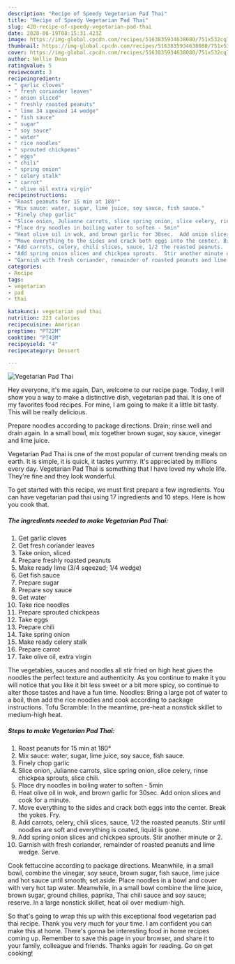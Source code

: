 ```yaml
---
description: "Recipe of Speedy Vegetarian Pad Thai"
title: "Recipe of Speedy Vegetarian Pad Thai"
slug: 428-recipe-of-speedy-vegetarian-pad-thai
date: 2020-06-19T08:15:31.423Z
image: https://img-global.cpcdn.com/recipes/5163835934638080/751x532cq70/vegetarian-pad-thai-recipe-main-photo.jpg
thumbnail: https://img-global.cpcdn.com/recipes/5163835934638080/751x532cq70/vegetarian-pad-thai-recipe-main-photo.jpg
cover: https://img-global.cpcdn.com/recipes/5163835934638080/751x532cq70/vegetarian-pad-thai-recipe-main-photo.jpg
author: Nellie Dean
ratingvalue: 5
reviewcount: 3
recipeingredient:
- " garlic cloves"
- " fresh coriander leaves"
- " onion sliced"
- " freshly roasted peanuts"
- " lime 34 sqeezed 14 wedge"
- " fish sauce"
- " sugar"
- " soy sauce"
- " water"
- " rice noodles"
- " sprouted chickpeas"
- " eggs"
- " chili"
- " spring onion"
- " celery stalk"
- " carrot"
- " olive oil extra virgin"
recipeinstructions:
- "Roast peanuts for 15 min at 180°"
- "Mix sauce: water, sugar, lime juice, soy sauce, fish sauce."
- "Finely chop garlic"
- "Slice onion, Julianne carrots, slice spring onion, slice celery, rinse chickpea sprouts, slice chili."
- "Place dry noodles in boiling water to soften - 5min"
- "Heat olive oil in wok, and brown garlic for 30sec.  Add onion slices and cook for a minute."
- "Move everything to the sides and crack both eggs into the center. Break the yokes. Fry."
- "Add carrots, celery, chili slices, sauce, 1/2 the roasted peanuts.  Stir until noodles are soft and everything is coated, liquid is gone."
- "Add spring onion slices and chickpea sprouts.  Stir another minute or 2."
- "Garnish with fresh coriander, remainder of roasted peanuts and lime wedge. Serve."
categories:
- Recipe
tags:
- vegetarian
- pad
- thai

katakunci: vegetarian pad thai 
nutrition: 223 calories
recipecuisine: American
preptime: "PT22M"
cooktime: "PT43M"
recipeyield: "4"
recipecategory: Dessert

---
```



![Vegetarian Pad Thai](https://img-global.cpcdn.com/recipes/5163835934638080/751x532cq70/vegetarian-pad-thai-recipe-main-photo.jpg)

Hey everyone, it's me again, Dan, welcome to our recipe page. Today, I will show you a way to make a distinctive dish, vegetarian pad thai. It is one of my favorites food recipes. For mine, I am going to make it a little bit tasty. This will be really delicious.

Prepare noodles according to package directions. Drain; rinse well and drain again. In a small bowl, mix together brown sugar, soy sauce, vinegar and lime juice.

Vegetarian Pad Thai is one of the most popular of current trending meals on earth. It is simple, it is quick, it tastes yummy. It's appreciated by millions every day. Vegetarian Pad Thai is something that I have loved my whole life. They're fine and they look wonderful.


To get started with this recipe, we must first prepare a few ingredients. You can have vegetarian pad thai using 17 ingredients and 10 steps. Here is how you cook that.

<!--inarticleads1-->

##### The ingredients needed to make Vegetarian Pad Thai:

1. Get  garlic cloves
1. Get  fresh coriander leaves
1. Take  onion, sliced
1. Prepare  freshly roasted peanuts
1. Make ready  lime (3/4 sqeezed; 1/4 wedge)
1. Get  fish sauce
1. Prepare  sugar
1. Prepare  soy sauce
1. Get  water
1. Take  rice noodles
1. Prepare  sprouted chickpeas
1. Take  eggs
1. Prepare  chili
1. Take  spring onion
1. Make ready  celery stalk
1. Prepare  carrot
1. Take  olive oil, extra virgin


The vegetables, sauces and noodles all stir fried on high heat gives the noodles the perfect texture and authenticity. As you continue to make it you will notice that you like it bit less sweet or a bit more spicy, so continue to alter those tastes and have a fun time. Noodles: Bring a large pot of water to a boil, then add the rice noodles and cook according to package instructions. Tofu Scramble: In the meantime, pre-heat a nonstick skillet to medium-high heat. 

<!--inarticleads2-->

##### Steps to make Vegetarian Pad Thai:

1. Roast peanuts for 15 min at 180°
1. Mix sauce: water, sugar, lime juice, soy sauce, fish sauce.
1. Finely chop garlic
1. Slice onion, Julianne carrots, slice spring onion, slice celery, rinse chickpea sprouts, slice chili.
1. Place dry noodles in boiling water to soften - 5min
1. Heat olive oil in wok, and brown garlic for 30sec.  Add onion slices and cook for a minute.
1. Move everything to the sides and crack both eggs into the center. Break the yokes. Fry.
1. Add carrots, celery, chili slices, sauce, 1/2 the roasted peanuts.  Stir until noodles are soft and everything is coated, liquid is gone.
1. Add spring onion slices and chickpea sprouts.  Stir another minute or 2.
1. Garnish with fresh coriander, remainder of roasted peanuts and lime wedge. Serve.


Cook fettuccine according to package directions. Meanwhile, in a small bowl, combine the vinegar, soy sauce, brown sugar, fish sauce, lime juice and hot sauce until smooth; set aside. Place noodles in a bowl and cover with very hot tap water. Meanwhile, in a small bowl combine the lime juice, brown sugar, ground chilies, paprika, Thai chili sauce and soy sauce; reserve. In a large nonstick skillet, heat oil over medium-high. 

So that's going to wrap this up with this exceptional food vegetarian pad thai recipe. Thank you very much for your time. I am confident you can make this at home. There's gonna be interesting food in home recipes coming up. Remember to save this page in your browser, and share it to your family, colleague and friends. Thanks again for reading. Go on get cooking!
